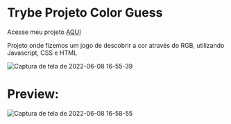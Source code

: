 # Trybe Projeto Color Guess

Acesse meu projeto <a href="https://biancabera.github.io/Trybe-Projeto-Color-Guess/">AQUI</a>

Projeto onde fizemos um jogo de descobrir a cor através do RGB, utilizando Javascript, CSS e HTML

![Captura de tela de 2022-06-08 16-55-39](https://user-images.githubusercontent.com/101866542/172706495-a726ac04-9e7f-4dc6-8a49-6832e60a81bd.png)

# Preview:
![Captura de tela de 2022-06-08 16-58-55](https://user-images.githubusercontent.com/101866542/172706514-9a1abbb0-2756-4412-a4b6-f327184f0708.png)

